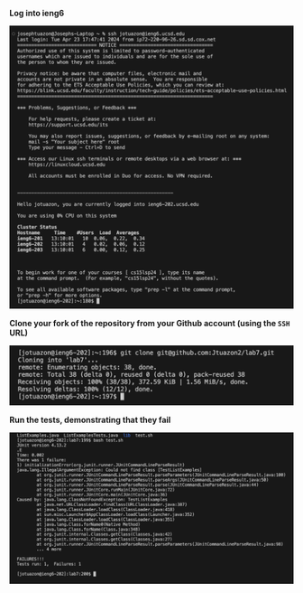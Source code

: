 **Log into ieng6**

![image](Log-IENG6.png)


**Clone your fork of the repository from your Github account (using the `SSH` URL)**

![image](git-clone-ieng6.png)

**Run the tests, demonstrating that they fail**

![image](Lab7-fail.png)
